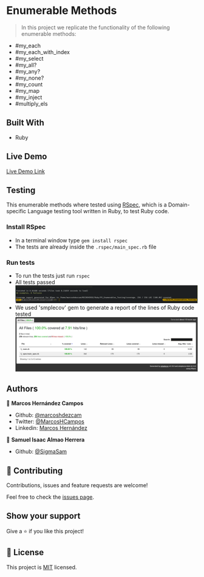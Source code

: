 # Enumerable Methods

> In this project we replicate the functionality of the following enumerable methods:

- #my_each
- #my_each_with_index
- #my_select
- #my_all?
- #my_any?
- #my_none?
- #my_count
- #my_map
- #my_inject
- #multiply_els

## Built With

- Ruby

## Live Demo

[Live Demo Link](https://repl.it/join/wtscdvoa-marcoshdezcam1)

## Testing

This enumerable methods where tested using [RSpec](https://en.wikipedia.org/wiki/RSpec), which is a Domain-specific Language testing tool written in Ruby, to test Ruby code.

### Install RSpec

- In a terminal window type `gem install rspec`
- The tests are already inside the `.rspec/main_spec.rb` file

### Run tests

- To run the tests just run `rspec`
- All tests passed
  ![RSpec screenshot](./screenshots/rspec_tests_passed.png)
- We used 'smplecov' gem to generate a report of the lines of Ruby code tested
  ![Simplecov screenshot](./screenshots/simplecov_report_passed.png)

## Authors

👤 **Marcos Hernández Campos**

- Github: [@marcoshdezcam](https://github.com/marcoshdezcam)
- Twitter: [@MarcosHCampos](https://twitter.com/MarcosHCampos)
- Linkedin: [Marcos Hernández](https://linkedin.com/marcos-hernández-56058119a/)

👤 **Samuel Isaac Almao Herrera**

- Github: [@SigmaSam](https://github.com/sigmasam)

## 🤝 Contributing

Contributions, issues and feature requests are welcome!

Feel free to check the [issues page](issues/).

## Show your support

Give a ⭐️ if you like this project!

## 📝 License

This project is [MIT](lic.url) licensed.

